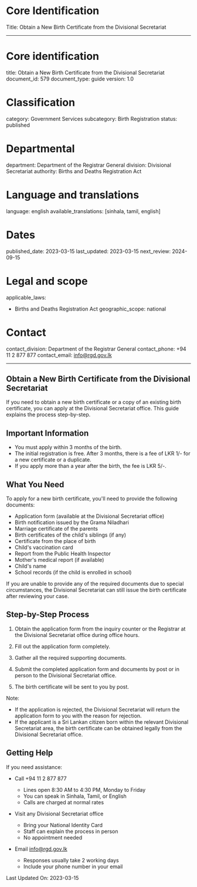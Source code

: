 # Core Identification
Title: Obtain a New Birth Certificate from the Divisional Secretariat

---
# Core identification
title: Obtain a New Birth Certificate from the Divisional Secretariat
document_id: 579
document_type: guide
version: 1.0

# Classification
category: Government Services
subcategory: Birth Registration
status: published

# Departmental
department: Department of the Registrar General
division: Divisional Secretariat
authority: Births and Deaths Registration Act

# Language and translations
language: english
available_translations: [sinhala, tamil, english]

# Dates
published_date: 2023-03-15
last_updated: 2023-03-15
next_review: 2024-09-15

# Legal and scope
applicable_laws:
 - Births and Deaths Registration Act
geographic_scope: national

# Contact
contact_division: Department of the Registrar General
contact_phone: +94 11 2 877 877
contact_email: info@rgd.gov.lk

---

## Obtain a New Birth Certificate from the Divisional Secretariat

If you need to obtain a new birth certificate or a copy of an existing birth certificate, you can apply at the Divisional Secretariat office. This guide explains the process step-by-step.

## Important Information

- You must apply within 3 months of the birth.
- The initial registration is free. After 3 months, there is a fee of LKR 1/- for a new certificate or a duplicate.
- If you apply more than a year after the birth, the fee is LKR 5/-.

## What You Need

To apply for a new birth certificate, you'll need to provide the following documents:

- Application form (available at the Divisional Secretariat office)
- Birth notification issued by the Grama Niladhari
- Marriage certificate of the parents
- Birth certificates of the child's siblings (if any)
- Certificate from the place of birth
- Child's vaccination card
- Report from the Public Health Inspector
- Mother's medical report (if available)
- Child's name
- School records (if the child is enrolled in school)

If you are unable to provide any of the required documents due to special circumstances, the Divisional Secretariat can still issue the birth certificate after reviewing your case.

## Step-by-Step Process

1. Obtain the application form from the inquiry counter or the Registrar at the Divisional Secretariat office during office hours.

2. Fill out the application form completely.

3. Gather all the required supporting documents.

4. Submit the completed application form and documents by post or in person to the Divisional Secretariat office.

5. The birth certificate will be sent to you by post.

Note:
- If the application is rejected, the Divisional Secretariat will return the application form to you with the reason for rejection.
- If the applicant is a Sri Lankan citizen born within the relevant Divisional Secretariat area, the birth certificate can be obtained legally from the Divisional Secretariat office.

## Getting Help

If you need assistance:

- Call +94 11 2 877 877
    - Lines open 8:30 AM to 4:30 PM, Monday to Friday
    - You can speak in Sinhala, Tamil, or English
    - Calls are charged at normal rates

- Visit any Divisional Secretariat office
    - Bring your National Identity Card
    - Staff can explain the process in person
    - No appointment needed

- Email info@rgd.gov.lk
    - Responses usually take 2 working days
    - Include your phone number in your email

Last Updated On: 2023-03-15